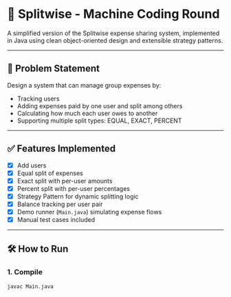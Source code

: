 # 💸 Splitwise - Machine Coding Round

A simplified version of the Splitwise expense sharing system, implemented in Java using clean object-oriented design and extensible strategy patterns.

---

## 🧩 Problem Statement

Design a system that can manage group expenses by:
- Tracking users
- Adding expenses paid by one user and split among others
- Calculating how much each user owes to another
- Supporting multiple split types: EQUAL, EXACT, PERCENT

---

## ✅ Features Implemented

- [x] Add users
- [x] Equal split of expenses
- [x] Exact split with per-user amounts
- [x] Percent split with per-user percentages
- [x] Strategy Pattern for dynamic splitting logic
- [x] Balance tracking per user pair
- [x] Demo runner (`Main.java`) simulating expense flows
- [x] Manual test cases included

---

## 🛠️ How to Run

### 1. Compile
```bash
javac Main.java
